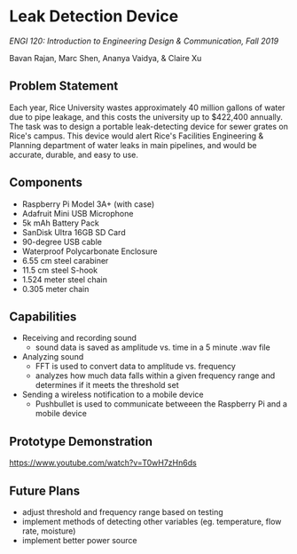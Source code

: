 # Leak Detection Device

*ENGI 120: Introduction to Engineering Design & Communication, Fall 2019*

Bavan Rajan, Marc Shen, Ananya Vaidya, & Claire Xu

## Problem Statement
Each year, Rice University wastes approximately 40 million gallons of water due to pipe leakage, and this costs the university up to $422,400 annually. The task was to design a portable leak-detecting device for sewer grates on Rice's campus. This device would alert Rice's Facilities Engineering & Planning department of water leaks in main pipelines, and would be accurate, durable, and easy to use.

## Components
- Raspberry Pi Model 3A+ (with case)
- Adafruit Mini USB Microphone
- 5k mAh Battery Pack
- SanDisk Ultra 16GB SD Card
- 90-degree USB cable
- Waterproof Polycarbonate Enclosure
- 6.55 cm steel carabiner
- 11.5 cm steel S-hook
- 1.524 meter steel chain
- 0.305 meter chain

## Capabilities
- Receiving and recording sound
  - sound data is saved as amplitude vs. time in a 5 minute .wav file
- Analyzing sound
  - FFT is used to convert data to amplitude vs. frequency
  - analyzes how much data falls within a given frequency range and determines if it meets the threshold set
- Sending a wireless notification to a mobile device
  - Pushbullet is used to communicate betweeen the Raspberry Pi and a mobile device
 
## Prototype Demonstration
https://www.youtube.com/watch?v=T0wH7zHn6ds

## Future Plans
- adjust threshold and frequency range based on testing
- implement methods of detecting other variables (eg. temperature, flow rate, moisture)
- implement better power source 
